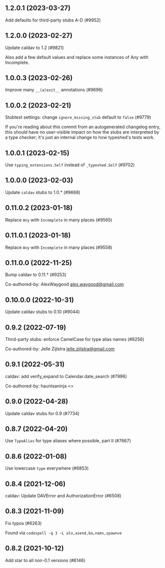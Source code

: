 ## 1.2.0.1 (2023-03-27)

Add defaults for third-party stubs A-D (#9952)

## 1.2.0.0 (2023-02-27)

Update caldav to 1.2 (#9821)

Also add a few default values and replace some instances of Any with
Incomplete.

## 1.0.0.3 (2023-02-26)

Improve many `__(a)exit__` annotations (#9696)

## 1.0.0.2 (2023-02-21)

Stubtest settings: change `ignore_missing_stub` default to `false` (#9779)

If you're reading about this commit from an autogenerated changelog entry, this should have no user-visible impact on how the stubs are interpreted by a type checker; it's just an internal change to how typeshed's tests work.

## 1.0.0.1 (2023-02-15)

Use `typing_extensions.Self` instead of `_typeshed.Self` (#9702)

## 1.0.0.0 (2023-02-03)

Update `caldav` stubs to 1.0.* (#9668)

## 0.11.0.2 (2023-01-18)

Replace `Any` with `Incomplete` in many places (#9565)

## 0.11.0.1 (2023-01-18)

Replace `Any` with `Incomplete` in many places (#9558)

## 0.11.0.0 (2022-11-25)

Bump caldav to 0.11.* (#9253)

Co-authored-by: AlexWaygood <alex.waygood@gmail.com>

## 0.10.0.0 (2022-10-31)

Update caldav stubs to 0.10 (#9044)

## 0.9.2 (2022-07-19)

Third-party stubs: enforce CamelCase for type alias names (#8256)

Co-authored-by: Jelle Zijlstra <jelle.zijlstra@gmail.com>

## 0.9.1 (2022-05-31)

caldav: add verify_expand to Calendar.date_search (#7996)

Co-authored-by: hauntsaninja <>

## 0.9.0 (2022-04-28)

Update caldav stubs for 0.9 (#7734)

## 0.8.7 (2022-04-20)

Use `TypeAlias` for type aliases where possible, part II (#7667)

## 0.8.6 (2022-01-08)

Use lowercase `type` everywhere (#6853)

## 0.8.4 (2021-12-06)

caldav: Update DAVError and AuthorizationError (#6508)

## 0.8.3 (2021-11-09)

Fix typos (#6263)

Found via `codespell -q 3 -L alo,asend,ba,nams,spawnve`

## 0.8.2 (2021-10-12)

Add star to all non-0.1 versions (#6146)


